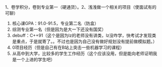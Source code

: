 1、卷学积分，卷到专业第一（硬通货）。2、浅浅做一个相关的项目（使面试有的可聊）

1. 核心课GPA：91.0-91.5，专业第二名（防盒）
2. 综测专业第一名（但是因为是大一下还没有国奖）
3. debuff：C++91（这个是因为lz的老师没有讲类，lz没咋学，快考试才发现类是重点，于是就寄了。。不过也是因为自己没有做好规划没有提前做模拟题。）
4. 0项目经历（但是自己有在B站上突击一些机器学习的课程）
5. 从高中到大学，比较多的学生工作经历（这个应该没用，但是能向老师证明我是一个上进的学生吧）

